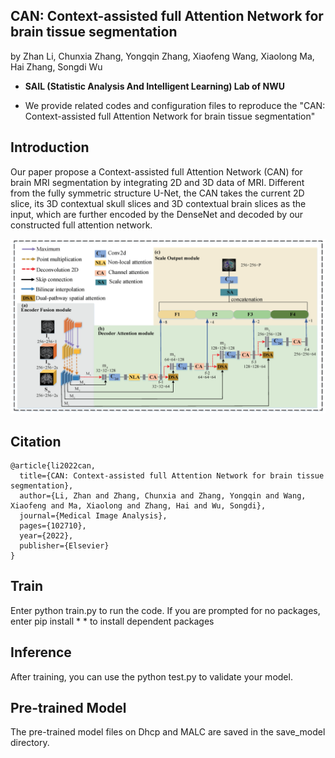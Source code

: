 ## CAN: Context-assisted full Attention Network for brain tissue segmentation

by Zhan Li, Chunxia Zhang, Yongqin Zhang, Xiaofeng Wang, Xiaolong Ma, Hai Zhang, Songdi Wu

* **SAIL (Statistic Analysis And Intelligent Learning) Lab of NWU**

* We provide related codes and configuration files to reproduce the "CAN: Context-assisted full Attention Network for brain tissue segmentation"

## Introduction
Our paper propose a Context-assisted full Attention Network (CAN) for brain MRI segmentation by integrating 2D and 3D data of MRI. Different from the fully
symmetric structure U-Net, the CAN takes the current 2D slice, its 3D contextual skull slices and 3D contextual brain slices as the input, which are further encoded by the DenseNet and decoded by our constructed full attention network.

<div align="center">
  <img src="figures/framework.png" width="600" />
</div>


## Citation
```
@article{li2022can,
  title={CAN: Context-assisted full Attention Network for brain tissue segmentation},
  author={Li, Zhan and Zhang, Chunxia and Zhang, Yongqin and Wang, Xiaofeng and Ma, Xiaolong and Zhang, Hai and Wu, Songdi},
  journal={Medical Image Analysis},
  pages={102710},
  year={2022},
  publisher={Elsevier}
}
```

## Train
Enter python train.py to run the code. If you are prompted for no packages, enter pip install * * to install dependent packages

## Inference
After training, you can use the python test.py to validate your model.

## Pre-trained Model
The pre-trained model files on Dhcp and MALC are saved in the save_model directory. 

